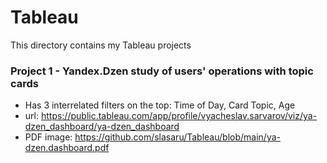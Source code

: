 # Tableau

This directory contains my Tableau projects

### Project 1 - Yandex.Dzen study of users' operations with topic cards
- Has 3 interrelated filters on the top: Time of Day, Card Topic, Age
- url: https://public.tableau.com/app/profile/vyacheslav.sarvarov/viz/ya-dzen_dashboard/ya-dzen_dashboard
- PDF image: https://github.com/slasaru/Tableau/blob/main/ya-dzen.dashboard.pdf
